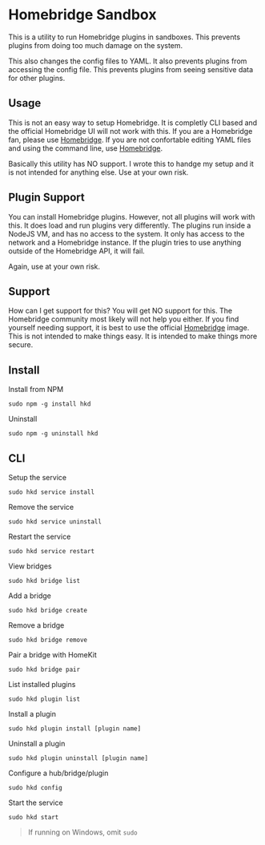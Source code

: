 # Homebridge Sandbox

This is a utility to run Homebridge plugins in sandboxes. This prevents plugins from doing too much damage on the system.

This also changes the config files to YAML. It also prevents plugins from accessing the config file. This prevents plugins from seeing sensitive data for other plugins.

## Usage
This is not an easy way to setup Homebridge. It is completly CLI based and the official Homebridge UI will not work with this. If you are a Homebridge fan, please use [Homebridge](https://www.npmjs.com/package/homebridge). If you are not confortable editing YAML files and using the command line, use [Homebridge](https://www.npmjs.com/package/homebridge).

Basically this utility has NO support. I wrote this to handge my setup and it is not intended for anything else. Use at your own risk.

## Plugin Support
You can install Homebridge plugins. However, not all plugins will work with this. It does load and run plugins very differently. The plugins run inside a NodeJS VM, and has no access to the system. It only has access to the network and a Homebridge instance. If the plugin tries to use anything outside of the Homebridge API, it will fail.

Again, use at your own risk.

## Support
How can I get support for this? You will get NO support for this. The Homebridge community most likely will not help you either. If you find yourself needing support, it is best to use the official [Homebridge](https://www.npmjs.com/package/homebridge) image. This is not intended to make things easy. It is intended to make things more secure.

## Install
Install from NPM
```
sudo npm -g install hkd
```

Uninstall
```
sudo npm -g uninstall hkd
```

## CLI
Setup the service
```
sudo hkd service install
```

Remove the service
```
sudo hkd service uninstall
```

Restart the service
```
sudo hkd service restart
```

View bridges
```
sudo hkd bridge list
```

Add a bridge
```
sudo hkd bridge create
```

Remove a bridge
```
sudo hkd bridge remove
```

Pair a bridge with HomeKit
```
sudo hkd bridge pair
```

List installed plugins
```
sudo hkd plugin list
```

Install a plugin
```
sudo hkd plugin install [plugin name]
```

Uninstall a plugin
```
sudo hkd plugin uninstall [plugin name]
```

Configure a hub/bridge/plugin
```
sudo hkd config
```

Start the service
```
sudo hkd start
```

> If running on Windows, omit `sudo`